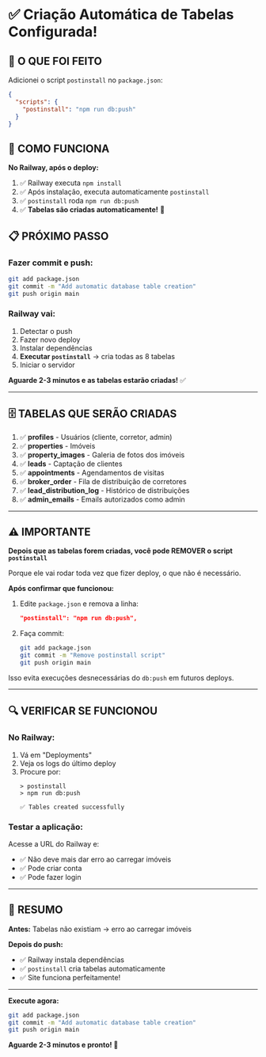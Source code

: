 # ✅ Criação Automática de Tabelas Configurada!

## 🔧 O QUE FOI FEITO

Adicionei o script `postinstall` no `package.json`:

```json
{
  "scripts": {
    "postinstall": "npm run db:push"
  }
}
```

## 🚀 COMO FUNCIONA

**No Railway, após o deploy:**

1. ✅ Railway executa `npm install`
2. ✅ Após instalação, executa automaticamente `postinstall`
3. ✅ `postinstall` roda `npm run db:push`
4. ✅ **Tabelas são criadas automaticamente!** 🎉

## 📋 PRÓXIMO PASSO

### **Fazer commit e push:**

```bash
git add package.json
git commit -m "Add automatic database table creation"
git push origin main
```

### **Railway vai:**
1. Detectar o push
2. Fazer novo deploy
3. Instalar dependências
4. **Executar `postinstall`** → cria todas as 8 tabelas
5. Iniciar o servidor

**Aguarde 2-3 minutos e as tabelas estarão criadas!** ✅

---

## 🗄️ TABELAS QUE SERÃO CRIADAS

1. ✅ **profiles** - Usuários (cliente, corretor, admin)
2. ✅ **properties** - Imóveis
3. ✅ **property_images** - Galeria de fotos dos imóveis
4. ✅ **leads** - Captação de clientes
5. ✅ **appointments** - Agendamentos de visitas
6. ✅ **broker_order** - Fila de distribuição de corretores
7. ✅ **lead_distribution_log** - Histórico de distribuições
8. ✅ **admin_emails** - Emails autorizados como admin

---

## ⚠️ IMPORTANTE

**Depois que as tabelas forem criadas, você pode REMOVER o script `postinstall`**

Porque ele vai rodar toda vez que fizer deploy, o que não é necessário.

**Após confirmar que funcionou:**

1. Edite `package.json` e remova a linha:
   ```json
   "postinstall": "npm run db:push",
   ```

2. Faça commit:
   ```bash
   git add package.json
   git commit -m "Remove postinstall script"
   git push origin main
   ```

Isso evita execuções desnecessárias do `db:push` em futuros deploys.

---

## 🔍 VERIFICAR SE FUNCIONOU

### **No Railway:**

1. Vá em "Deployments"
2. Veja os logs do último deploy
3. Procure por:
   ```
   > postinstall
   > npm run db:push
   
   ✅ Tables created successfully
   ```

### **Testar a aplicação:**

Acesse a URL do Railway e:
- ✅ Não deve mais dar erro ao carregar imóveis
- ✅ Pode criar conta
- ✅ Pode fazer login

---

## 🎯 RESUMO

**Antes:** Tabelas não existiam → erro ao carregar imóveis

**Depois do push:** 
- ✅ Railway instala dependências
- ✅ `postinstall` cria tabelas automaticamente
- ✅ Site funciona perfeitamente!

---

**Execute agora:**
```bash
git add package.json
git commit -m "Add automatic database table creation"
git push origin main
```

**Aguarde 2-3 minutos e pronto! 🚀**
